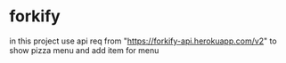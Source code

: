# forkify
in this project use api req from "https://forkify-api.herokuapp.com/v2"  to show pizza menu and add item for menu  
